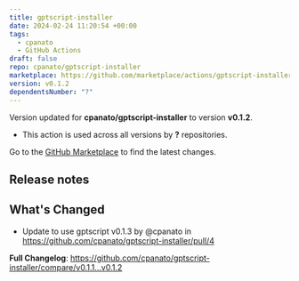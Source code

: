 ```yaml
---
title: gptscript-installer
date: 2024-02-24 11:20:54 +00:00
tags:
  - cpanato
  - GitHub Actions
draft: false
repo: cpanato/gptscript-installer
marketplace: https://github.com/marketplace/actions/gptscript-installer
version: v0.1.2
dependentsNumber: "?"
---
```



Version updated for **cpanato/gptscript-installer** to version **v0.1.2**.
- This action is used across all versions by **?** repositories.

Go to the [GitHub Marketplace](https://github.com/marketplace/actions/gptscript-installer) to find the latest changes.

## Release notes

## What's Changed
* Update to use gptscript v0.1.3 by @cpanato in https://github.com/cpanato/gptscript-installer/pull/4


**Full Changelog**: https://github.com/cpanato/gptscript-installer/compare/v0.1.1...v0.1.2

